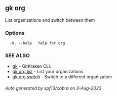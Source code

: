 ## gk org

List organizations and switch between them

### Options

```
  -h, --help   help for org
```

### SEE ALSO

* [gk](gk.md)	 - GitKraken CLI.
* [gk org list](gk_org_list.md)	 - List your organizations
* [gk org switch](gk_org_switch.md)	 - Switch to a different organization

###### Auto generated by spf13/cobra on 3-Aug-2023

